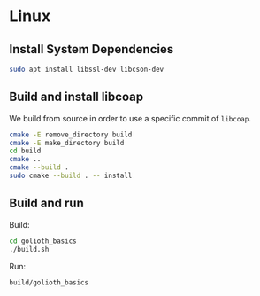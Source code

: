 # Linux

## Install System Dependencies

```sh
sudo apt install libssl-dev libcson-dev
```

## Build and install libcoap

We build from source in order to use a specific commit of `libcoap`.

```sh
cmake -E remove_directory build
cmake -E make_directory build
cd build
cmake ..
cmake --build .
sudo cmake --build . -- install
```

## Build and run

Build:

```sh
cd golioth_basics
./build.sh
```

Run:

```sh
build/golioth_basics
```
